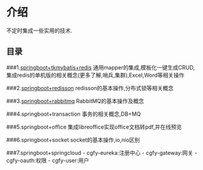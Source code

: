 # 介绍
不定时集成一些实用的技术.

## 目录
###1.[springboot+tkmybatis+redis](https://gitee.com/free/Mapper/wikis/Home )
通用mapper的集成,模板化一键生成CRUD,集成redis的单机版的相关概念(更多了解,哨兵,集群),Excel,Word等相关操作

###2.[springboot+redisson](https://blog.csdn.net/qq877507054/article/details/107610780)
redisson的基本操作,分布式锁等相关概念

###3.[springboot+rabbitmq](https://blog.csdn.net/qq877507054/article/details/102967445)
RabbitMQ的基本操作及概念

###4.springboot+transaction
事务的相关概念,DB+MQ

###5.springboot+office
集成libreoffice实现office文档转pdf,并在线预览

###6.springboot+socket
socket的基本操作,io,nio区别

###7.springboot+springcloud
    - cgfy-eureka:注册中心
    - cgfy-gateway:网关
    - cgfy-oauth:权限
    - cgfy-user:用户


